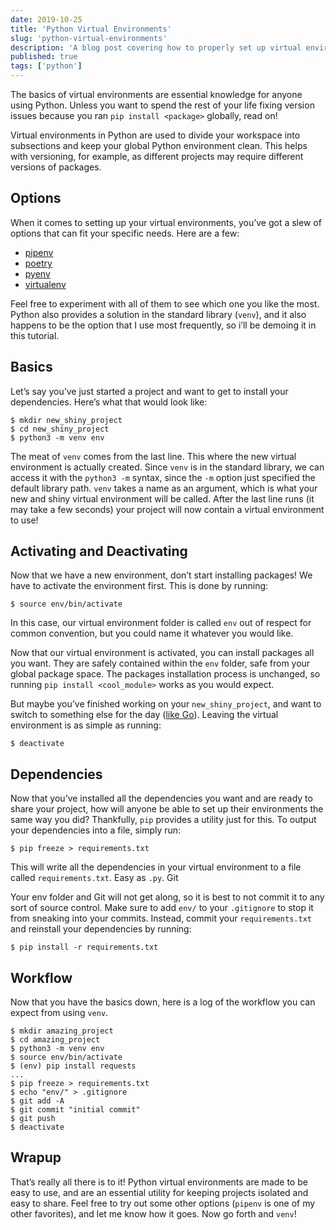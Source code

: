 ```yaml
---
date: 2019-10-25
title: 'Python Virtual Environments'
slug: 'python-virtual-environments'
description: 'A blog post covering how to properly set up virtual environments in Python and venv'
published: true
tags: ['python']
---
```


The basics of virtual environments are essential knowledge for anyone using Python. Unless you want to spend the rest of your life fixing version issues because you ran `pip install <package>` globally, read on!

Virtual environments in Python are used to divide your workspace into subsections and keep your global Python environment clean. This helps with versioning, for example, as different projects may require different versions of packages.

## Options

When it comes to setting up your virtual environments, you’ve got a slew of options that can fit your specific needs. Here are a few:

- [pipenv](https://pipenv.pypa.io/en/latest/)
- [poetry](https://python-poetry.org/)
- [pyenv](https://github.com/pyenv/pyenv)
- [virtualenv](https://virtualenv.pypa.io/en/latest/)

Feel free to experiment with all of them to see which one you like the most. Python also provides a solution in the standard library (`venv`), and it also happens to be the option that I use most frequently, so i’ll be demoing it in this tutorial.

## Basics

Let’s say you’ve just started a project and want to get to install your dependencies. Here’s what that would look like:

```shell
$ mkdir new_shiny_project
$ cd new_shiny_project
$ python3 -m venv env
```

The meat of `venv` comes from the last line. This where the new virtual environment is actually created. Since `venv` is in the standard library, we can access it with the `python3 -m` syntax, since the `-m` option just specified the default library path. `venv` takes a name as an argument, which is what your new and shiny virtual environment will be called. After the last line runs (it may take a few seconds) your project will now contain a virtual environment to use!

## Activating and Deactivating

Now that we have a new environment, don’t start installing packages! We have to activate the environment first. This is done by running:

```shell
$ source env/bin/activate
```

In this case, our virtual environment folder is called `env` out of respect for common convention, but you could name it whatever you would like.

Now that our virtual environment is activated, you can install packages all you want. They are safely contained within the `env` folder, safe from your global package space. The packages installation process is unchanged, so running `pip install <cool_module>` works as you would expect.

But maybe you’ve finished working on your `new_shiny_project`, and want to switch to something else for the day ([like Go](https://go.dev/)). Leaving the virtual environment is as simple as running:

```shell
$ deactivate
```

## Dependencies

Now that you’ve installed all the dependencies you want and are ready to share your project, how will anyone be able to set up their environments the same way you did? Thankfully, `pip` provides a utility just for this. To output your dependencies into a file, simply run:

```shell
$ pip freeze > requirements.txt
```

This will write all the dependencies in your virtual environment to a file called `requirements.txt`. Easy as `.py`.
Git

Your env folder and Git will not get along, so it is best to not commit it to any sort of source control. Make sure to add `env/` to your `.gitignore` to stop it from sneaking into your commits. Instead, commit your `requirements.txt` and reinstall your dependencies by running:

```shell
$ pip install -r requirements.txt
```

## Workflow

Now that you have the basics down, here is a log of the workflow you can expect from using `venv`.

```shell
$ mkdir amazing_project
$ cd amazing_project
$ python3 -m venv env
$ source env/bin/activate
$ (env) pip install requests
...
$ pip freeze > requirements.txt
$ echo "env/" > .gitignore
$ git add -A
$ git commit "initial commit"
$ git push
$ deactivate
```

## Wrapup

That’s really all there is to it! Python virtual environments are made to be easy to use, and are an essential utility for keeping projects isolated and easy to share. Feel free to try out some other options (`pipenv` is one of my other favorites), and let me know how it goes. Now go forth and `venv`!
